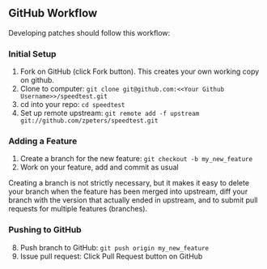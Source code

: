 ## GitHub Workflow

Developing patches should follow this workflow:

### Initial Setup

1.  Fork on GitHub (click Fork button).  This creates your own working copy on github.
2.  Clone to computer: `git clone git@github.com:<<Your Github Username>>/speedtest.git`
3.  cd into your repo: `cd speedtest`
4.  Set up remote upstream: `git remote add -f upstream git://github.com/zpeters/speedtest.git`

### Adding a Feature

1.  Create a branch for the new feature: `git checkout -b my_new_feature`
2.  Work on your feature, add and commit as usual

Creating a branch is not strictly necessary, but it makes it easy to delete your branch when the feature has been merged into upstream, diff your branch with the version that actually ended in upstream, and to submit pull requests for multiple features (branches).

### Pushing to GitHub

8.  Push branch to GitHub: `git push origin my_new_feature`
9.  Issue pull request: Click Pull Request button on GitHub